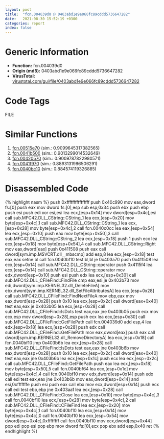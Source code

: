 ```yaml
---
layout: post
title:  "fcn.004039d0 @ 0403abd1e9e066fc89cddd5736647282"
date:   2021-08-30 15:52:19 +0300
categories: report
index: false
---
```


# Generic Information
- **Function:** fcn.004039d0
- **Origin (md5):** 0403abd1e9e066fc89cddd5736647282
- **VirusTotal:** [virustotal.com/gui/file/0403abd1e9e066fc89cddd5736647282][virustotal_ref]

# Code Tags
<span class="tag" id="FILE">FILE</span>


# Similar Functions

1. [fcn.00515e70][similar_1_ref] (sim.: 0.9099645317382565)
2. [fcn.0041b500][similar_2_ref] (sim.: 0.9013299014532649)
3. [fcn.00420570][similar_3_ref] (sim.: 0.9009787822980571)
4. [fcn.0041f970][similar_4_ref] (sim.: 0.8893131986506291)
5. [fcn.0040bc10][similar_5_ref] (sim.: 0.884574119326885)


# Disassembled Code

{% highlight nasm %}
push 0xffffffffffffffff
push 0x40c990
mov eax,dword fs:[0]
push eax
mov dword fs:[0],esp
sub esp,0x34
push ebx
push ebp
push esi
push edi
xor esi,esi
lea ecx,[esp+0x14]
mov dword[esp+0x4c],esi
call sub.MFC42.DLL_CString::CString_1
lea ecx,[esp+0x20]
mov byte[esp+0x4c],1
call sub.MFC42.DLL_CString::CString_1
lea ecx,[esp+0x28]
mov byte[esp+0x4c],2
call fcn.0040c0cc
lea eax,[esp+0x54]
lea ecx,[esp+0x10]
push eax
mov byte[esp+0x50],3
call sub.MFC42.DLL_CString::CString_2
lea ecx,[esp+0x18]
push 1
push ecx
lea ecx,[esp+0x18]
mov byte[esp+0x54],4
call sub.MFC42.DLL_CString::Right
mov eax,dword[eax]
push 0x411508
push eax
call dword[sym.imp.MSVCRT.dll__mbscmp]
add esp,8
lea ecx,[esp+0x18]
test eax,eax
setne bl
call fcn.0040bf10
test bl,bl
je 0x403a70
push 0x411508
lea ecx,[esp+0x14]
call sub.MFC42.DLL_CString::operator
push 0x4115f4
lea ecx,[esp+0x14]
call sub.MFC42.DLL_CString::operator
mov edx,dword[esp+0x10]
push esi
push edx
lea ecx,[esp+0x30]
call sub.MFC42.DLL_CFileFind::FindFile
cmp eax,esi
je 0x403b73
mov edi,dword[sym.imp.KERNEL32.dll_DeleteFileA]
mov ebx,dword[sym.imp.KERNEL32.dll_SetFileAttributesA]
lea ecx,[esp+0x28]
call sub.MFC42.DLL_CFileFind::FindNextFileA
mov ebp,eax
mov eax,dword[esp+0x28]
push 0x10
lea ecx,[esp+0x2c]
call dword[eax+0x40]
test eax,eax
je 0x403b05
lea ecx,[esp+0x28]
call sub.MFC42.DLL_CFileFind::IsDots
test eax,eax
jne 0x403b05
push ecx
mov ecx,esp
mov dword[esp+0x28],esp
push ecx
lea ecx,[esp+0x30]
call sub.MFC42.DLL_CFileFind::GetFilePath
call fcn.004039d0
add esp,4
lea edx,[esp+0x18]
lea ecx,[esp+0x28]
push edx
call sub.MFC42.DLL_CFileFind::GetFilePath
mov eax,dword[eax]
push eax
call dword[sym.imp.KERNEL32.dll_RemoveDirectoryA]
lea ecx,[esp+0x18]
call fcn.0040bf10
jmp 0x403b6b
lea ecx,[esp+0x28]
call sub.MFC42.DLL_CFileFind::IsDots
test eax,eax
jne 0x403b6b
mov eax,dword[esp+0x28]
push 0x10
lea ecx,[esp+0x2c]
call dword[eax+0x40]
test eax,eax
jne 0x403b6b
lea ecx,[esp+0x1c]
push ecx
lea ecx,[esp+0x2c]
call sub.MFC42.DLL_CFileFind::GetFilePath
push eax
lea ecx,[esp+0x18]
mov byte[esp+0x50],5
call fcn.0040bf64
lea ecx,[esp+0x1c]
mov byte[esp+0x4c],4
call fcn.0040bf10
mov edx,dword[esp+0x14]
push edx
call edi
test eax,eax
jne 0x403b6b
mov eax,dword[esp+0x14]
and esi,0xfffffffe
push esi
push eax
call ebx
mov ecx,dword[esp+0x14]
push ecx
call edi
test ebp,ebp
jne 0x403aa1
lea ecx,[esp+0x28]
call sub.MFC42.DLL_CFileFind::Close
lea ecx,[esp+0x10]
mov byte[esp+0x4c],3
call fcn.0040bf10
lea ecx,[esp+0x28]
mov byte[esp+0x4c],2
call sub.MFC42.DLL_CFileFind::CFileFind
lea ecx,[esp+0x20]
mov byte[esp+0x4c],1
call fcn.0040bf10
lea ecx,[esp+0x14]
mov byte[esp+0x4c],0
call fcn.0040bf10
lea ecx,[esp+0x54]
mov dword[esp+0x4c],0xffffffff
call fcn.0040bf10
mov ecx,dword[esp+0x44]
pop edi
pop esi
pop ebp
mov dword fs:[0],ecx
pop ebx
add esp,0x40
ret
{% endhighlight %}


[similar_1_ref]: /report/fcn.00515e70@c60344b51fa39a329b92557d24ff7670
[similar_2_ref]: /report/fcn.0041b500@be7fba7cc724acf4ae2900d99e0fc9c3
[similar_3_ref]: /report/fcn.00420570@be7fba7cc724acf4ae2900d99e0fc9c3
[similar_4_ref]: /report/fcn.0041f970@be7fba7cc724acf4ae2900d99e0fc9c3
[similar_5_ref]: /report/fcn.0040bc10@0aa2d73a5300dff2412388945614b507
[virustotal_ref]: https://www.virustotal.com/gui/file/0403abd1e9e066fc89cddd5736647282